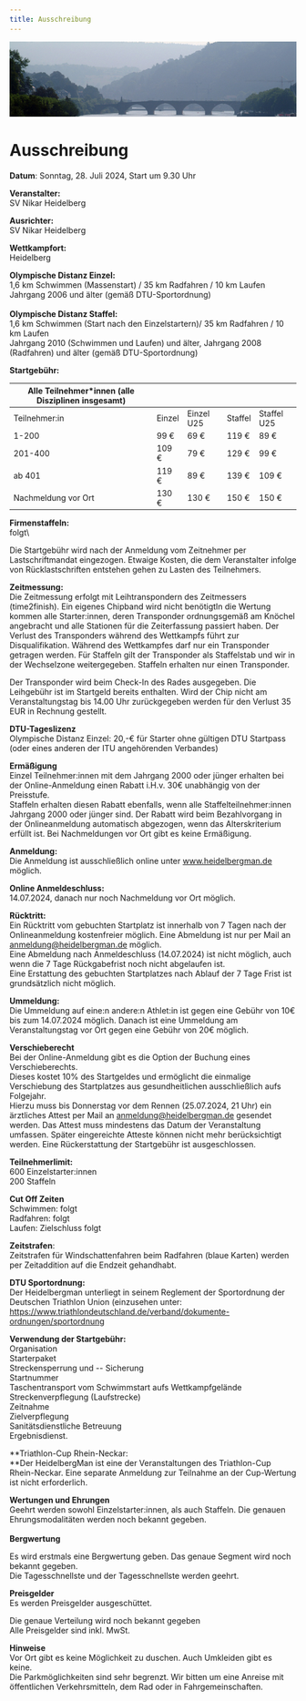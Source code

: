 ```yaml
---
title: Ausschreibung
---
```


![Ausschreibung](/img/banner/Ausschreibung.jpeg)

# Ausschreibung

**Datum**: Sonntag, 28. Juli 2024, Start um 9.30 Uhr

**Veranstalter:**\
SV Nikar Heidelberg

**Ausrichter:**\
SV Nikar Heidelberg

**Wettkampfort:**\
Heidelberg

**Olympische Distanz Einzel:**\
1,6 km Schwimmen (Massenstart) / 35 km Radfahren / 10 km Laufen\
Jahrgang 2006 und älter (gemäß DTU-Sportordnung)\
\
**Olympische Distanz Staffel:**\
1,6 km Schwimmen (Start nach den Einzelstartern)/ 35 km Radfahren / 10
km Laufen\
Jahrgang 2010 (Schwimmen und Laufen) und älter, Jahrgang 2008
(Radfahren) und älter (gemäß DTU-Sportordnung)

**Startgebühr:**

| Alle Teilnehmer\*innen (alle Disziplinen insgesamt) |        |            |         |             |
| --------------------------------------------------- | ------ | ---------- | ------- | ----------- |
| Teilnehmer:in                                       | Einzel | Einzel U25 | Staffel | Staffel U25 |
| 1-200                                               | 99 €   | 69 €       | 119 €   | 89 €        |
| 201-400                                             | 109 €  | 79 €       | 129 €   | 99 €        |
| ab 401                                              | 119 €  | 89 €       | 139 €   | 109 €       |
| Nachmeldung vor Ort                                 | 130 €  | 130 €      | 150 €   | 150 €       |

**Firmenstaffeln:**\
folgt\

Die Startgebühr wird nach der Anmeldung vom Zeitnehmer per
Lastschriftmandat eingezogen. Etwaige Kosten, die dem Veranstalter
infolge von Rücklastschriften entstehen gehen zu Lasten des Teilnehmers.

**Zeitmessung:**\
Die Zeitmessung erfolgt mit Leihtranspondern des Zeitmessers
(time2finish). Ein eigenes Chipband wird nicht benötigtIn die Wertung
kommen alle Starter:innen, deren Transponder ordnungsgemäß am Knöchel
angebracht und alle Stationen für die Zeiterfassung passiert haben. Der
Verlust des Transponders während des Wettkampfs führt zur
Disqualifikation. Während des Wettkampfes darf nur ein Transponder
getragen werden. Für Staffeln gilt der Transponder als Staffelstab und
wir in der Wechselzone weitergegeben. Staffeln erhalten nur einen
Transponder.

Der Transponder wird beim Check-In des Rades ausgegeben. Die Leihgebühr
ist im Startgeld bereits enthalten. Wird der Chip nicht am
Veranstaltungstag bis 14.00 Uhr zurückgegeben werden für den Verlust 35
EUR in Rechnung gestellt.

**DTU-Tageslizenz**\
Olympische Distanz Einzel: 20,-€ für Starter ohne gültigen DTU Startpass
(oder eines anderen der ITU angehörenden Verbandes)

**Ermäßigung**\
Einzel Teilnehmer:innen mit dem Jahrgang 2000 oder jünger erhalten bei
der Online-Anmeldung einen Rabatt i.H.v. 30€ unabhängig von der
Preisstufe.\
Staffeln erhalten diesen Rabatt ebenfalls, wenn alle
Staffelteilnehmer:innen Jahrgang 2000 oder jünger sind. Der Rabatt wird
beim Bezahlvorgang in der Onlineanmeldung automatisch abgezogen, wenn
das Alterskriterium erfüllt ist. Bei Nachmeldungen vor Ort gibt es keine
Ermäßigung.

**Anmeldung:**\
Die Anmeldung ist ausschließlich online unter www.heidelbergman.de
möglich.

**Online Anmeldeschluss:**\
14.07.2024, danach nur noch Nachmeldung vor Ort möglich.

**Rücktritt:**\
Ein Rücktritt vom gebuchten Startplatz ist innerhalb von 7 Tagen nach
der Onlineanmeldung kostenfreier möglich. Eine Abmeldung ist nur per
Mail an anmeldung@heidelbergman.de möglich.\
Eine Abmeldung nach Anmeldeschluss (14.07.2024) ist nicht möglich, auch
wenn die 7 Tage Rückgabefrist noch nicht abgelaufen ist.\
Eine Erstattung des gebuchten Startplatzes nach Ablauf der 7 Tage Frist
ist grundsätzlich nicht möglich.

**Ummeldung:**\
Die Ummeldung auf eine:n andere:n Athlet:in ist gegen eine Gebühr von
10€ bis zum 14.07.2024 möglich. Danach ist eine Ummeldung am
Veranstaltungstag vor Ort gegen eine Gebühr von 20€ möglich.

**Verschieberecht**\
Bei der Online-Anmeldung gibt es die Option der Buchung eines
Verschieberechts.\
Dieses kostet 10% des Startgeldes und ermöglicht die einmalige
Verschiebung des Startplatzes aus gesundheitlichen ausschließlich aufs
Folgejahr.\
Hierzu muss bis Donnerstag vor dem Rennen (25.07.2024, 21 Uhr) ein
ärztliches Attest per Mail an anmeldung@heidelbergman.de gesendet
werden. Das Attest muss mindestens das Datum der Veranstaltung umfassen.
Später eingereichte Atteste können nicht mehr berücksichtigt werden.
Eine Rückerstattung der Startgebühr ist ausgeschlossen.

**Teilnehmerlimit:** \
600 Einzelstarter:innen\
200 Staffeln

**Cut Off Zeiten**\
Schwimmen: folgt\
Radfahren: folgt\
Laufen: Zielschluss folgt

**Zeitstrafen**: \
Zeitstrafen für Windschattenfahren beim Radfahren (blaue Karten) werden
per Zeitaddition auf die Endzeit gehandhabt.

**DTU Sportordnung:**\
Der Heidelbergman unterliegt in seinem Reglement der Sportordnung der
Deutschen Triathlon Union (einzusehen unter:
https://www.triathlondeutschland.de/verband/dokumente-ordnungen/sportordnung

**Verwendung der Startgebühr:**\
Organisation\
Starterpaket\
Streckensperrung und -- Sicherung\
Startnummer\
Taschentransport vom Schwimmstart aufs Wettkampfgelände\
Streckenverpflegung (Laufstrecke)\
Zeitnahme\
Zielverpflegung\
Sanitätsdienstliche Betreuung\
Ergebnisdienst.

**Triathlon-Cup Rhein-Neckar:\
**Der HeidelbergMan ist eine der Veranstaltungen des Triathlon-Cup
Rhein-Neckar. Eine separate Anmeldung zur Teilnahme an der Cup-Wertung
ist nicht erforderlich.

**Wertungen und Ehrungen**\
Geehrt werden sowohl Einzelstarter:innen, als auch Staffeln. Die genauen
Ehrungsmodalitäten werden noch bekannt gegeben.\
\
**Bergwertung**

Es wird erstmals eine Bergwertung geben. Das genaue Segment wird noch
bekannt gegeben.\
Die Tagesschnellste und der Tagesschnellste werden geehrt.

**Preisgelder**\
Es werden Preisgelder ausgeschüttet.

Die genaue Verteilung wird noch bekannt gegeben\
Alle Preisgelder sind inkl. MwSt.

**Hinweise**\
Vor Ort gibt es keine Möglichkeit zu duschen. Auch Umkleiden gibt es
keine.\
Die Parkmöglichkeiten sind sehr begrenzt. Wir bitten um eine Anreise mit
öffentlichen Verkehrsmitteln, dem Rad oder in Fahrgemeinschaften.
